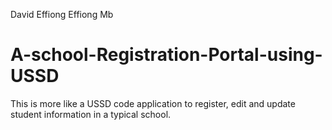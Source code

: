 David Effiong Effiong Mb
# A-school-Registration-Portal-using-USSD
This is more like a USSD code application to register, edit and update student information in a typical school.
